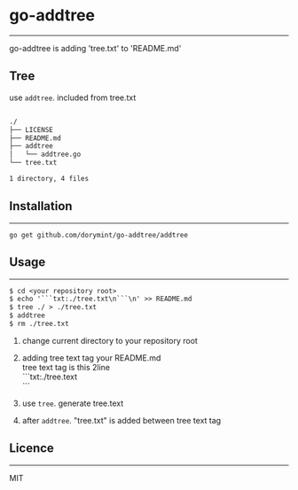 # go-addtree
---
go-addtree is adding 'tree.txt' to 'README.md'

## Tree
use `addtree`. included from tree.txt

```txt:./tree.txt

./
├── LICENSE
├── README.md
├── addtree
│   └── addtree.go
└── tree.txt

1 directory, 4 files

```

## Installation
---
`go get github.com/dorymint/go-addtree/addtree`

## Usage
---
```txt:./tree.txt  
$ cd <your repository root>
$ echo '```txt:./tree.txt\n```\n' >> README.md
$ tree ./ > ./tree.txt
$ addtree
$ rm ./tree.txt
```  

1. change current directory to your repository root
2. adding tree text tag your README.md  
tree text tag is this 2line  
\`\`\`txt:./tree.text  
\`\`\`

3. use `tree`. generate tree.text
4. after `addtree`. "tree.txt" is added between tree text tag

## Licence
---
MIT

